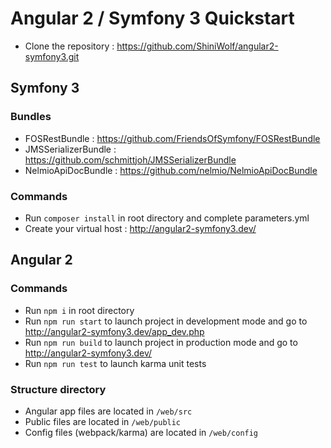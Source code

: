 # Angular 2 / Symfony 3 Quickstart

- Clone the repository : https://github.com/ShiniWolf/angular2-symfony3.git

## Symfony 3

### Bundles

- FOSRestBundle : https://github.com/FriendsOfSymfony/FOSRestBundle
- JMSSerializerBundle : https://github.com/schmittjoh/JMSSerializerBundle
- NelmioApiDocBundle : https://github.com/nelmio/NelmioApiDocBundle

### Commands

- Run `composer install` in root directory and complete parameters.yml
- Create your virtual host : http://angular2-symfony3.dev/

## Angular 2

### Commands

- Run `npm i` in root directory
- Run `npm run start` to launch project in development mode and go to http://angular2-symfony3.dev/app_dev.php
- Run `npm run build` to launch project in production mode and go to http://angular2-symfony3.dev/
- Run `npm run test` to launch karma unit tests

### Structure directory

- Angular app files are located in `/web/src`
- Public files are located in `/web/public`
- Config files (webpack/karma) are located in `/web/config`
